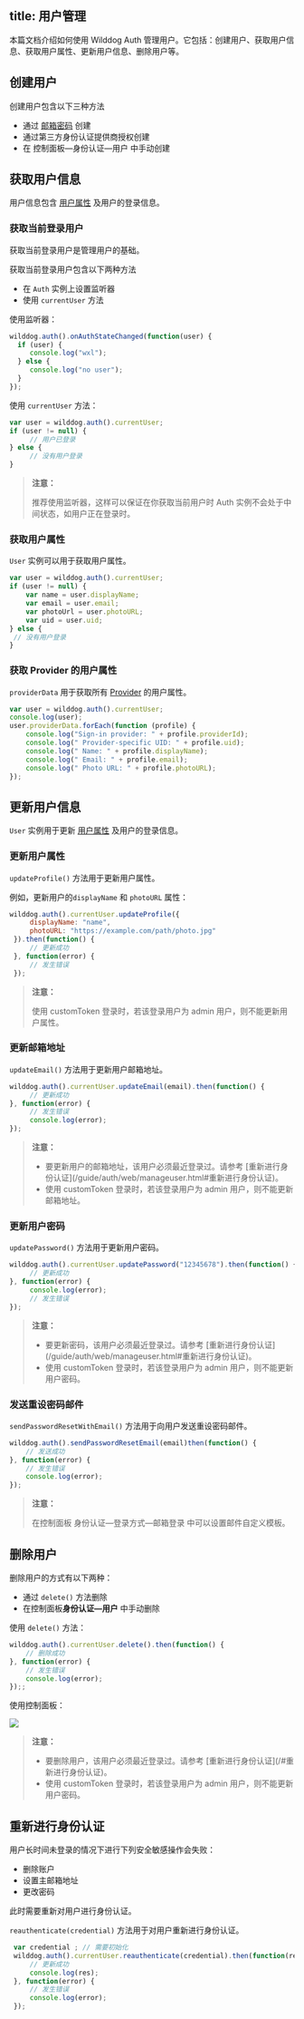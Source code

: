 
title: 用户管理
---

本篇文档介绍如何使用 Wilddog Auth 管理用户。它包括：创建用户、获取用户信息、获取用户属性、更新用户信息、删除用户等。

## 创建用户

创建用户包含以下三种方法

- 通过 [邮箱密码](/guide/auth/web/password.html) 创建
- 通过第三方身份认证提供商授权创建
- 在 控制面板—身份认证—用户 中手动创建


## 获取用户信息

用户信息包含 [用户属性](/guide/auth/core/concept.html#用户属性) 及用户的登录信息。

### 获取当前登录用户

获取当前登录用户是管理用户的基础。

获取当前登录用户包含以下两种方法

- 在 `Auth` 实例上设置监听器
- 使用 `currentUser` 方法

使用监听器：

```javascript
wilddog.auth().onAuthStateChanged(function(user) {
  if (user) {
     console.log("wxl");
  } else {
     console.log("no user");
  }
});
```

使用 `currentUser` 方法：


```javascript
var user = wilddog.auth().currentUser;
if (user != null) {
     // 用户已登录
} else {
     // 没有用户登录
}
```

<blockquote class="warning">
  <p><strong>注意：</strong></p>
  推荐使用监听器，这样可以保证在你获取当前用户时 Auth 实例不会处于中间状态，如用户正在登录时。
</blockquote>


### 获取用户属性

 `User` 实例可以用于获取用户属性。

```javascript
var user = wilddog.auth().currentUser;
if (user != null) {
    var name = user.displayName;
    var email = user.email;
    var photoUrl = user.photoURL;
    var uid = user.uid; 
} else {
 // 没有用户登录
}
```

### 获取 Provider 的用户属性

 `providerData` 用于获取所有 [Provider](/guide/auth/core/concept.html#Provider) 的用户属性。

```js
var user = wilddog.auth().currentUser;
console.log(user);
user.providerData.forEach(function (profile) {
    console.log("Sign-in provider: " + profile.providerId);
    console.log(" Provider-specific UID: " + profile.uid);
    console.log(" Name: " + profile.displayName);
    console.log(" Email: " + profile.email);
    console.log(" Photo URL: " + profile.photoURL);
});

```

## 更新用户信息
 `User` 实例用于更新 [用户属性](/guide/auth/core/concept.html#用户属性) 及用户的登录信息。

### 更新用户属性

`updateProfile()` 方法用于更新用户属性。

例如，更新用户的`displayName` 和 `photoURL` 属性：

```js
wilddog.auth().currentUser.updateProfile({
     displayName: "name",
     photoURL: "https://example.com/path/photo.jpg"
 }).then(function() {
     // 更新成功
 }, function(error) {
     // 发生错误
 });
```
<blockquote class="warning">
  <p><strong>注意：</strong></p>
  使用 customToken 登录时，若该登录用户为 admin 用户，则不能更新用户属性。
</blockquote>


### 更新邮箱地址

 `updateEmail()` 方法用于更新用户邮箱地址。

```js
wilddog.auth().currentUser.updateEmail(email).then(function() {
     // 更新成功
}, function(error) {
     // 发生错误
     console.log(error);
});
```

<blockquote class="warning">
  <p><strong>注意：</strong></p>
  <ul>
    <li>要更新用户的邮箱地址，该用户必须最近登录过。请参考 [重新进行身份认证](/guide/auth/web/manageuser.html#重新进行身份认证)。</li>
    <li>使用 customToken 登录时，若该登录用户为 admin 用户，则不能更新邮箱地址。</li>
  </ul>
</blockquote>


### 更新用户密码

`updatePassword()` 方法用于更新用户密码。

```js
wilddog.auth().currentUser.updatePassword("12345678").then(function() {
     // 更新成功
}, function(error) {
     console.log(error);
     // 发生错误
});
```

<blockquote class="warning">
  <p><strong>注意：</strong></p>
  <ul>
    <li>要更新密码，该用户必须最近登录过。请参考 [重新进行身份认证](/guide/auth/web/manageuser.html#重新进行身份认证)。</li>
    <li>使用 customToken 登录时，若该登录用户为 admin 用户，则不能更新用户密码。</li>
  </ul>
</blockquote>


### 发送重设密码邮件

`sendPasswordResetWithEmail()` 方法用于向用户发送重设密码邮件。

```javascript
wilddog.auth().sendPasswordResetEmail(email)then(function() {
    // 发送成功
}, function(error) {
    // 发生错误
    console.log(error);
});
```

<blockquote class="warning">
  <p><strong>注意：</strong></p>
  在控制面板 身份认证—登录方式—邮箱登录 中可以设置邮件自定义模板。
</blockquote>

## 删除用户

删除用户的方式有以下两种：

- 通过 `delete()` 方法删除
- 在控制面板**身份认证—用户** 中手动删除

使用 `delete()` 方法：

```js
wilddog.auth().currentUser.delete().then(function() {
    // 删除成功
}, function(error) {
    // 发生错误
    console.log(error);
});;
```

使用控制面板：

 ![](/images/deleteuser.jpg)

<blockquote class="warning">
  <p><strong>注意：</strong></p>
  <ul>
    <li>要删除用户，该用户必须最近登录过。请参考 [重新进行身份认证](/#重新进行身份认证)。</li>
    <li>使用 customToken 登录时，若该登录用户为 admin 用户，则不能更新用户密码。</li>
  </ul>
</blockquote>



## 重新进行身份认证

用户长时间未登录的情况下进行下列安全敏感操作会失败：

- 删除账户
- 设置主邮箱地址
- 更改密码

此时需要重新对用户进行身份认证。

`reauthenticate(credential)` 方法用于对用户重新进行身份认证。

```js
 var credential ; // 需要初始化
 wilddog.auth().currentUser.reauthenticate(credential).then(function(res) {
     // 更新成功
     console.log(res);
 }, function(error) {
     // 发生错误
     console.log(error);
 });
```